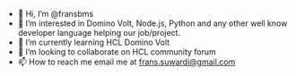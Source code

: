 - 👋 Hi, I’m @fransbms
- 👀 I’m interested in Domino Volt, Node.js, Python and any other well know developer language helping our job/project.
- 🌱 I’m currently learning HCL Domino Volt
- 💞️ I’m looking to collaborate on HCL community forum
- 📫 How to reach me email me at frans.suwardi@gmail.com

<!---
fransbms/fransbms is a ✨ special ✨ repository because its `README.md` (this file) appears on your GitHub profile.
You can click the Preview link to take a look at your changes.
--->
